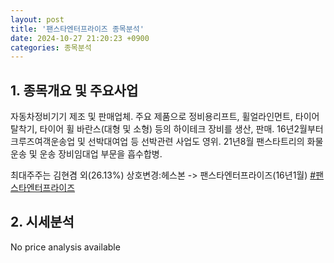 ```yaml
---
layout: post
title: '팬스타엔터프라이즈 종목분석'
date: 2024-10-27 21:20:23 +0900
categories: 종목분석
---
```


## 1. 종목개요 및 주요사업

자동차정비기기 제조 및 판매업체. 주요 제품으로 정비용리프트, 휠얼라인먼트, 타이어 탈착기, 타이어 휠 바란스(대형 및 소형) 등의 하이테크 장비를 생산, 판매. 16년2월부터 크루즈여객운송업 및 선박대여업 등 선박관련 사업도 영위. 21년8월 팬스타트리의 화물운송 및 운송 장비임대업 부문을 흡수합병.

최대주주는 김현겸 외(26.13%) 상호변경:헤스본 -> 팬스타엔터프라이즈(16년1월)
[#팬스타엔터프라이즈](#)

## 2. 시세분석

No price analysis available
